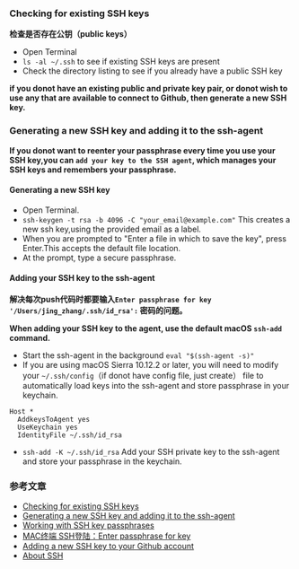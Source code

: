 ### Checking for existing SSH keys
**检查是否存在公钥（public keys）**

- Open Terminal
- `ls -al ~/.ssh` to see if existing SSH keys are present
- Check the directory listing to see if you already have a public SSH key

**if you donot have an existing public and private key pair, or donot wish to use any that are available to connect to Github,
then generate a new SSH key.**

### Generating a new SSH key and adding it to the ssh-agent
**If you donot want to reenter your passphrase every time you use your SSH key,you can `add your key to the SSH agent`,
which manages your SSH keys and remembers your passphrase.**

#### Generating a new SSH key
- Open Terminal.
- `ssh-keygen -t rsa -b 4096 -C "your_email@example.com"` This creates a new ssh key,using the provided email as a label.
- When you are prompted to "Enter a file in which to save the key", press Enter.This accepts the default file location.
- At the prompt, type a secure passphrase.

#### Adding your SSH key to the ssh-agent
**解决每次push代码时都要输入`Enter passphrase for key '/Users/jing_zhang/.ssh/id_rsa':` 密码的问题。**

**When adding your SSH key to the agent, use the default macOS `ssh-add` command.**

- Start the ssh-agent in the background  `eval "$(ssh-agent -s)"` 
- If you are using macOS Sierra 10.12.2 or later, you will need to modify your `~/.ssh/config`（if donot have config file, just create） file to automatically load keys into the ssh-agent and store passphrase in your keychain.
```
Host *
  AddkeysToAgent yes 
  UseKeychain yes
  IdentityFile ~/.ssh/id_rsa
```
- `ssh-add -K ~/.ssh/id_rsa`  Add your SSH private key to the ssh-agent and store your passphrase in the keychain.

 

### 参考文章
- [Checking for existing SSH keys](https://help.github.com/en/articles/checking-for-existing-ssh-keys)
- [Generating a new SSH key and adding it to the ssh-agent](https://help.github.com/en/articles/generating-a-new-ssh-key-and-adding-it-to-the-ssh-agent)
- [Working with SSH key passphrases](https://help.github.com/en/articles/working-with-ssh-key-passphrases)
- [MAC终端 SSH登陆：Enter passphrase for key](https://www.jianshu.com/p/5a5f3867d425)
- [Adding a new SSH key to your Github account](https://help.github.com/en/articles/adding-a-new-ssh-key-to-your-github-account)
- [About SSH](https://help.github.com/en/articles/about-ssh)
